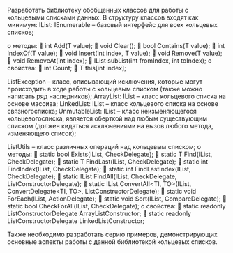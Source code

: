 Разработать библиотеку обобщенных классов для работы с кольцевыми списками данных. В структуру классов входят как минимум:
IList<T>: IEnumerable<T> – базовый интерфейс для всех кольцевых списков;

o методы:
 int Add(T value);
 void Clear();
 bool Contains(T value);
 int IndexOf(T value);
 void Insert(int index, T value);
 void Remove(T value);
 void RemoveAt(int index);
 IList<T> subList(int fromIndex, int toIndex);
o свойства:
 int Count;
 T this[int index];


ListException – класс, описывающий исключения, которые могут происходить в ходе работы с кольцевым списком (также можно написать ряд
наследников);
ArrayList<T>: IList<T> – класс кольцевого списка на основе массива;
LinkedList<T>: IList<T> – класс кольцевого списка на основе связногосписка;
UnmutableList<T>: IList<T> – класс неизменяющегося кольцевогосписка, является оберткой над любым существующим списком (должен кидаться исключениями на вызов любого метода, изменяющего список);


ListUtils – класс различных операций над кольцевым списком;
o методы:
 static bool Exists<T>(IList<T>, CheckDelegate<T>);
 static T Find<T>(IList<T>, CheckDelegate<T>);
 static T FindLast<T>(IList<T>, CheckDelegate<T>);
 static int FindIndex<T>(IList<T>, CheckDelegate<T>);
 static int FindLastIndex<T>(IList<T>, CheckDelegate<T>);
 static IList<T> FindAll<T>(IList<T>, CheckDelegate<T>, ListConstructorDelegate<T>);
 static IList<TO> ConvertAll<TI, TO>(IList<TI>,
ConvertDelegate<TI, TO>, ListConstructorDelegate<TO>);
 static void ForEach(IList<T>, ActionDelegate<T>);
 static void Sort(IList<T>, CompareDelegate<T>);
 static bool CheckForAll<T>(IList<T>, CheckDelegate<T>);
o свойства:
 static readonly ListConstructorDelegate<T> ArrayListConstructor;
 static readonly ListConstructorDelegate<T> LinkedListConstructor;

Также необходимо разработать серию примеров, демонстрирующих основные аспекты работы с данной библиотекой кольцевых списков.
